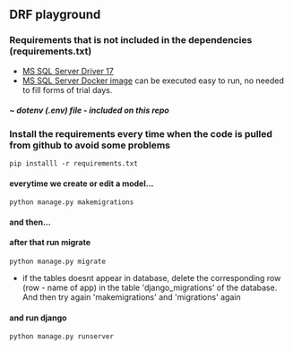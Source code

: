 ## DRF playground

### Requirements that is not included in the dependencies (requirements.txt)

- [MS SQL Server Driver 17](https://learn.microsoft.com/en-us/sql/connect/odbc/download-odbc-driver-for-sql-server?view=sql-server-ver16) 
- [MS SQL Server Docker image](https://hub.docker.com/r/microsoft/mssql-server) can be executed easy to run, no needed to fill forms of trial days.

##### ~ dotenv (.env) file - included on this repo

### Install the requirements every time when the code is pulled from github to avoid some problems

```
pip installl -r requirements.txt

```

#### everytime we create or edit a model...

```
python manage.py makemigrations
```

#### and then...

#### after that run migrate

```
python manage.py migrate
```

-  if the tables doesnt appear in database, delete the corresponding row (row - name of app) in the table 'django_migrations' of the database. And then try again 'makemigrations' and 'migrations' again

#### and run django

```
python manage.py runserver
```

